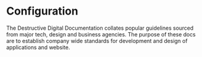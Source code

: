 # Configuration

The Destructive Digital Documentation collates popular guidelines sourced from major tech, design and business agencies. The purpose of these docs are to establish company wide standards for development and design of applications and website.

